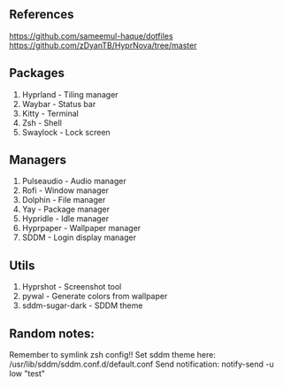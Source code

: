 ## References
https://github.com/sameemul-haque/dotfiles
https://github.com/zDyanTB/HyprNova/tree/master

## Packages
1. Hyprland - Tiling manager
2. Waybar - Status bar
3. Kitty - Terminal
4. Zsh - Shell
5. Swaylock - Lock screen

## Managers
1. Pulseaudio - Audio manager
2. Rofi - Window manager
3. Dolphin - File manager
4. Yay - Package manager
5. Hypridle - Idle manager
6. Hyprpaper - Wallpaper manager
7. SDDM - Login display manager

## Utils
1. Hyprshot - Screenshot tool
2. pywal - Generate colors from wallpaper
3. sddm-sugar-dark - SDDM theme

## Random notes:
Remember to symlink zsh config!!
Set sddm theme here: /usr/lib/sddm/sddm.conf.d/default.conf
Send notification: notify-send -u low "test"